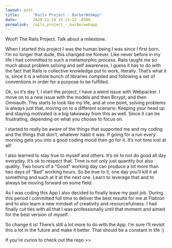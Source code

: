 ```yaml
---
layout: post
title:      "Rails Project - BarberWebApp"
date:       2020-11-18 15:15:22 -0500
permalink:  rails_project_-_barberwebapp
---
```



Woof! The Rails Project. Talk about a milestone. 

When I started this project I was the human being I was since I first born. I’m no longer that dude, this changed me forever. Like never before in my life I had committed to such a metamorphic process. Rails taught me so much about problem solving and self awareness, I guess it has to do with the fact that Rails is collective knowledge put to work, literally. That’s what it is, since it is a whole bunch of libraries compiled and following a set of conventions in order for a purpose to be fulfilled. 

Ok, so it’s day 1, I start the project, I have a weird issue with Webpacker. I move on to a new issue with the models and then Bcrypt, and then Omniauth. This starts to look like my life, and at one point, solving problems is always just that, moving on to a different scenario. Keeping your head up and staying motivated is a big takeaway from this as well. Since it can be frustrating, depending on what you choose to focus on. 

I started to really be aware of the things that supported me and my coding and the things that don’t, whatever habit it was. If going for a run every morning gets you into a good coding mood then go for it. It’s not time lost at all! 

I  also learned to stay true to myself and others. It’s ok to not do good all day everyday. It’s ok to respect that. Time is not only just quantity but also quality. Two hours of a “Good” working day can produce a lot more than two days of “Bad” working hours. So be true to it, one day you’ll kill it at something and such at it at the next one. Learn to leverage that and to always be moving forward on some field. 

As I was coding this App I also decided to finally leave my past job. During this period I committed full time to deliver the best results for me at Flatiron and to also learn a new mindset of creativity and resourcefulness. I had finally cut ties with all that I was professionally until that moment and aimed for the best version of myself.

So change it is! There’s still a lot more to do with the App. I’m sure I’ll revisit this a lot in the future and make it better. That should be a constant in life :)

If you're curios to check out the repo >>

[](https://github.com/raulsposito/barber_web_app)

